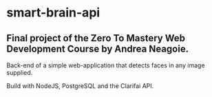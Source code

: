 # smart-brain-api

## Final project of the Zero To Mastery Web Development Course by Andrea Neagoie.

Back-end of a simple web-application that detects faces in any image supplied.

Build with NodeJS, PostgreSQL and the Clarifai API.
